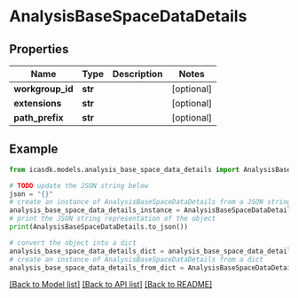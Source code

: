 # AnalysisBaseSpaceDataDetails


## Properties

Name | Type | Description | Notes
------------ | ------------- | ------------- | -------------
**workgroup_id** | **str** |  | [optional] 
**extensions** | **str** |  | [optional] 
**path_prefix** | **str** |  | [optional] 

## Example

```python
from icasdk.models.analysis_base_space_data_details import AnalysisBaseSpaceDataDetails

# TODO update the JSON string below
json = "{}"
# create an instance of AnalysisBaseSpaceDataDetails from a JSON string
analysis_base_space_data_details_instance = AnalysisBaseSpaceDataDetails.from_json(json)
# print the JSON string representation of the object
print(AnalysisBaseSpaceDataDetails.to_json())

# convert the object into a dict
analysis_base_space_data_details_dict = analysis_base_space_data_details_instance.to_dict()
# create an instance of AnalysisBaseSpaceDataDetails from a dict
analysis_base_space_data_details_from_dict = AnalysisBaseSpaceDataDetails.from_dict(analysis_base_space_data_details_dict)
```
[[Back to Model list]](../README.md#documentation-for-models) [[Back to API list]](../README.md#documentation-for-api-endpoints) [[Back to README]](../README.md)


